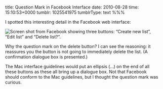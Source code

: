 title: Question Mark in Facebook Interface
date: 2010-08-28
time: 15:10:53+0000
tumblr: 1025541975
tumblrType: text
%%%

I spotted this interesting detail in the Facebook web interface:

![Screen shot from Facebook showing three buttons: “Create new list”, “Edit list” and “Delete list?”.](tumblr_l7vb7fOeUx1qb1802.png)

Why the question mark on the delete button? I can see the reasoning: it reassures you the button is not going to immediately delete the list. (A confirmation dialogue box is presented.)

The Mac interface guidelines would put an ellipsis (…) on the end of all these buttons as these all bring up a dialogue box. Not that Facebook should conform to the Mac guidelines, but I thought the question mark was curious. 
